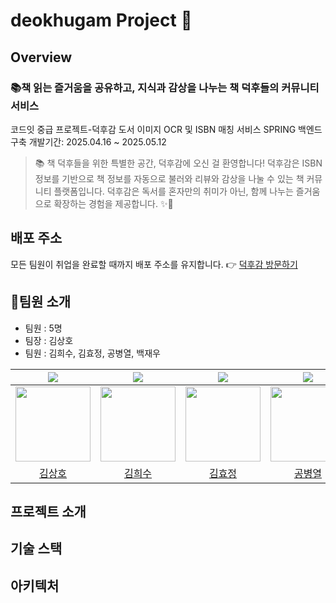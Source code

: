 # deokhugam Project 🚀

## Overview

<div>
    <h3><b>📚책 읽는 즐거움을 공유하고, 지식과 감상을 나누는 책 덕후들의 커뮤니티 서비스</b></h3>
</div>
코드잇 중급 프로젝트-덕후감   
도서 이미지 OCR 및 ISBN 매칭 서비스 SPRING 백엔드 구축   
개발기간: 2025.04.16 ~ 2025.05.12

> 📚 책 덕후들을 위한 특별한 공간, 덕후감에 오신 걸 환영합니다!
> 덕후감은 ISBN 정보를 기반으로 책 정보를 자동으로 불러와 리뷰와 감상을 나눌 수 있는 책 커뮤니티 플랫폼입니다.
> 덕후감은 독서를 혼자만의 취미가 아닌, 함께 나누는 즐거움으로 확장하는 경험을 제공합니다. ✨📘

## 배포 주소

모든 팀원이 취업을 완료할 때까지 배포 주소를 유지합니다.
👉 [덕후감 방문하기]()

## <span id="2">🏃팀원 소개</span>

- 팀원 : 5명
- 팀장 : 김상호
- 팀원 : 김희수, 김효정, 공병열, 백재우

<div align="center">

|            <img src="https://img.shields.io/badge/Project_Leader-FF5733" />             |              <img src="https://img.shields.io/badge/Tema_Member-071D49" />              |              <img src="https://img.shields.io/badge/Tema_Member-071D49" />               |              <img src="https://img.shields.io/badge/Tema_Member-071D49" />               |              <img src="https://img.shields.io/badge/Tema_Member-071D49" />               |
|:---------------------------------------------------------------------------------------:|:---------------------------------------------------------------------------------------:|:----------------------------------------------------------------------------------------:|:----------------------------------------------------------------------------------------:|:----------------------------------------------------------------------------------------:|
| <img src="https://avatars.githubusercontent.com/u/90863663?v=4" width="120px;" alt=""/> | <img src="https://avatars.githubusercontent.com/u/92302468?v=4" width="120px;" alt=""/> | <img src="https://avatars.githubusercontent.com/u/101076275?v=4" width="120px;" alt=""/> | <img src="https://avatars.githubusercontent.com/u/132568348?v=4" width="120px;" alt=""/> | <img src="https://avatars.githubusercontent.com/u/157946706?v=4" width="120px;" alt=""/> |
|                           [김상호](https://github.com/ghtkdrla)                            |                        [김희수](https://github.com/kaya-frog-ramer)                        |                            [김효정](https://github.com/hyojKim2)                            |                          [공병열](https://github.com/byeongyeol12)                          |                           [백재우](https://github.com/jaewoo9797)                           |

</div>

## 프로젝트 소개

## 기술 스택

## 아키텍처
